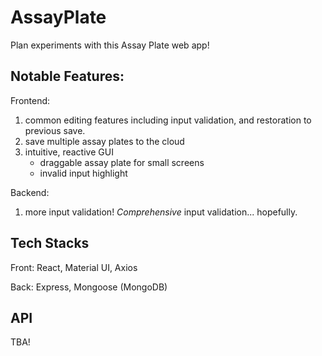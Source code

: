 # AssayPlate
Plan experiments with this Assay Plate web app!

## Notable Features:

Frontend:
1. common editing features including input validation, and restoration to previous save.
1. save multiple assay plates to the cloud
1. intuitive, reactive GUI
    - draggable assay plate for small screens
    - invalid input highlight

Backend:
1. more input validation! *Comprehensive* input validation... hopefully.

## Tech Stacks

Front: React, Material UI, Axios

Back: Express, Mongoose (MongoDB)

## API

TBA!
